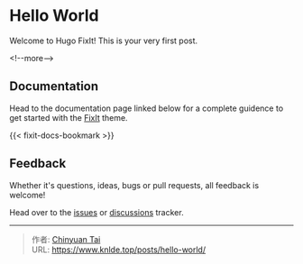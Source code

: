 # Hello World


Welcome to Hugo FixIt! This is your very first post.

&lt;!--more--&gt;

## Documentation

Head to the documentation page linked below for a complete guidence to get started with the [FixIt](https://github.com/hugo-fixit/FixIt) theme.

{{&lt; fixit-docs-bookmark &gt;}}

## Feedback

Whether it&#39;s questions, ideas, bugs or pull requests, all feedback is welcome!

Head over to the [issues](https://github.com/hugo-fixit/FixIt/issues) or [discussions](https://github.com/hugo-fixit/FixIt/discussions) tracker.


---

> 作者: [Chinyuan Tai](https://www.knlde.top)  
> URL: https://www.knlde.top/posts/hello-world/  

